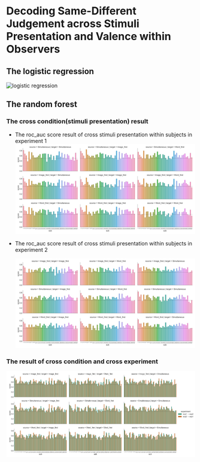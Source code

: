 #  Decoding Same-Different Judgement across Stimuli Presentation and Valence within Observers

## The logistic regression
![logistic regression](https://www.google.com/imgres?imgurl=https%3A%2F%2F1394217531-files.gitbook.io%2F~%2Ffiles%2Fv0%2Fb%2Fgitbook-legacy-files%2Fo%2Fassets%252F-LvBP1svpACTB1R1x_U4%252F-Lw70vAIGPfRR1AjprLi%252F-LwAVc1EdfmPMge5dlYC%252Fimage.png%3Falt%3Dmedia%26token%3Dd72e3231-0d64-4bb7-9e4c-20577940763d&tbnid=Qm6yNMB29nzHUM&vet=12ahUKEwiQ75b1jv79AhWYfnAKHasOAywQMygGegUIARDrAQ..i&imgrefurl=https%3A%2F%2Fmachine-learning.paperspace.com%2Fwiki%2Flogistic-regression&docid=XvVt6vSoUImWPM&w=567&h=462&q=logistic%20regression&ved=2ahUKEwiQ75b1jv79AhWYfnAKHasOAywQMygGegUIARDrAQ)
## The random forest

### The cross condition(stimuli presentation) result

- The roc_auc score result of cross stimuli presentation within subjects in experiment 1
  ![Exp1 cross condition](https://github.com/AaronZheng87/Decoding_SALT/blob/main/barplot_cro_con.png)

- The roc_auc score result of cross stimuli presentation within subjects in experiment 2

  ![Exp2 cross condition](https://github.com/AaronZheng87/Decoding_SALT/blob/main/barplot_cro_con2.png)

### The result of cross condition and cross experiment

![Cross condition cross experiment](https://github.com/AaronZheng87/Decoding_SALT/blob/main/barplot_cro_exp.png)
